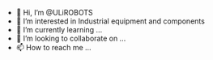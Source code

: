 - 👋 Hi, I’m @ULiROBOTS
- 👀 I’m interested in Industrial equipment and components
- 🌱 I’m currently learning ...
- 💞️ I’m looking to collaborate on ...
- 📫 How to reach me ...

<!---
ULiROBOTS/ULiROBOTS is a ✨ special ✨ repository because its `README.md` (this file) appears on your GitHub profile.
You can click the Preview link to take a look at your changes.
--->
